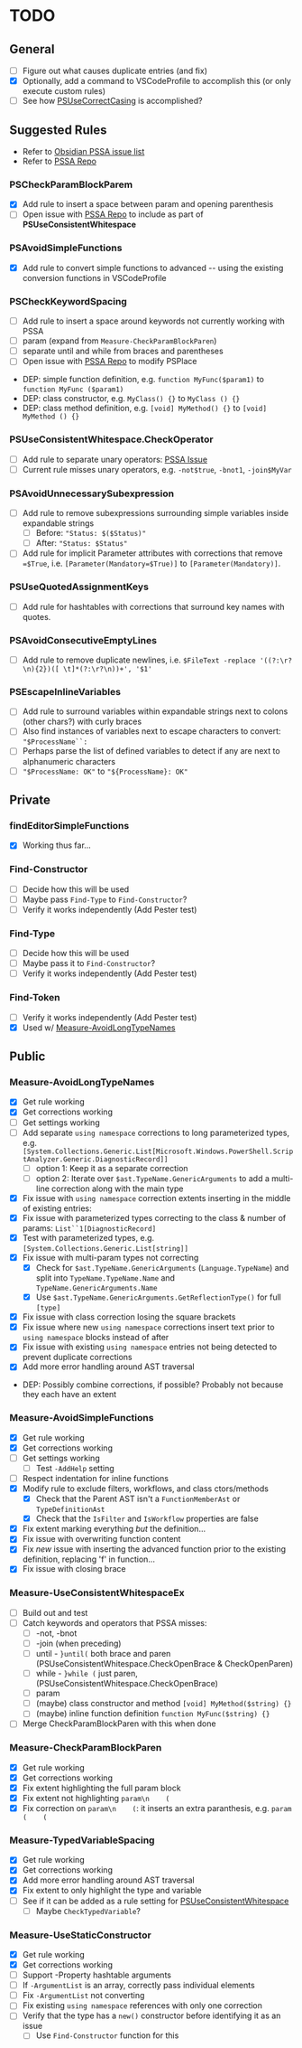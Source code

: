 # TODO

## General
- [ ] Figure out what causes duplicate entries (and fix)
- [x] Optionally, add a command to VSCodeProfile to accomplish this (or only execute custom rules)
- [ ] See how [PSUseCorrectCasing](https://github.com/PowerShell/PSScriptAnalyzer/blob/main/Rules/UseCorrectCasing.cs) is accomplished?

## Suggested Rules
- Refer to [Obsidian PSSA issue list](obsidian://open?vault=Obsidian&file=Development%2FGithub%20Issues%2FPSScriptAnalyzer%20Issue)
- Refer to [PSSA Repo][PSSARepo]

### PSCheckParamBlockParem
- [x] Add rule to insert a space between param and opening parenthesis
- [ ] Open issue with [PSSA Repo][PSSAIssues] to include as part of **PSUseConsistentWhitespace**

### PSAvoidSimpleFunctions
- [x] Add rule to convert simple functions to advanced -- using the existing conversion functions in VSCodeProfile

### PSCheckKeywordSpacing
- [ ] Add rule to insert a space around keywords not currently working with PSSA
- [ ] param (expand from `Measure-CheckParamBlockParen`)
- [ ] separate until and while from braces and parentheses
- [ ] Open issue with [PSSA Repo][PSSAIssues] to modify PSPlace
- DEP: simple function definition, e.g. `function MyFunc($param1)` to `function MyFunc ($param1)`
- DEP: class constructor, e.g. `MyClass() {}` to `MyClass () {}`
- DEP: class method definition, e.g. `[void] MyMethod() {}` to `[void] MyMethod () {}`

### PSUseConsistentWhitespace.CheckOperator
- [ ] Add rule to separate unary operators: [PSSA Issue](https://github.com/PowerShell/PSScriptAnalyzer/issues/2095)
- [ ] Current rule misses unary operators, e.g. `-not$true`, `-bnot1`, `-join$MyVar`

### PSAvoidUnnecessarySubexpression
- [ ] Add rule to remove subexpressions surrounding simple variables inside expandable strings
  - [ ] Before: `"Status: $($Status)"`
  - [ ] After: `"Status: $Status"`
- [ ] Add rule for implicit Parameter attributes with corrections that remove `=$True`, i.e. `[Parameter(Mandatory=$True)]` to `[Parameter(Mandatory)]`.

### PSUseQuotedAssignmentKeys
- [ ] Add rule for hashtables with corrections that surround key names with quotes.

### PSAvoidConsecutiveEmptyLines
- [ ] Add rule to remove duplicate newlines, i.e. `$FileText -replace '((?:\r?\n){2})([ \t]*(?:\r?\n))+', '$1'`

### PSEscapeInlineVariables
- [ ] Add rule to surround variables within expandable strings next to colons (other chars?) with curly braces
- [ ] Also find instances of variables next to escape characters to convert: `"$ProcessName``:`
- [ ] Perhaps parse the list of defined variables to detect if any are next to alphanumeric characters
- [ ] `"$ProcessName: OK"` to `"${ProcessName}: OK"`

## Private

### findEditorSimpleFunctions
- [x] Working thus far...

### Find-Constructor
- [ ] Decide how this will be used
- [ ] Maybe pass `Find-Type` to `Find-Constructor`?
- [ ] Verify it works independently (Add Pester test)

### Find-Type
- [ ] Decide how this will be used
- [ ] Maybe pass it to `Find-Constructor`?
- [ ] Verify it works independently (Add Pester test)

### Find-Token
- [ ] Verify it works independently (Add Pester test)
- [x] Used w/ [Measure-AvoidLongTypeNames](#measure-avoidlongtypenames)

## Public

### Measure-AvoidLongTypeNames
- [x] Get rule working
- [x] Get corrections working
- [ ] Get settings working
- [ ] Add separate `using namespace` corrections to long parameterized types, e.g. `[System.Collections.Generic.List[Microsoft.Windows.PowerShell.ScriptAnalyzer.Generic.DiagnosticRecord]]`
  - [ ] option 1: Keep it as a separate correction
  - [ ] option 2: Iterate over `$ast.TypeName.GenericArguments` to add a multi-line correction along with the main type
- [x] Fix issue with `using namespace` correction extents inserting in the middle of existing entries:
- [x] Fix issue with parameterized types correcting to the class & number of params: `List``1[DiagnosticRecord]`
- [x] Test with parameterized types, e.g. `[System.Collections.Generic.List[string]]`
- [x] Fix issue with multi-param types not correcting
  - [x] Check for `$ast.TypeName.GenericArguments` (`Language.TypeName`) and split into `TypeName.TypeName.Name` and `TypeName.GenericArguments.Name`
  - [x] Use `$ast.TypeName.GenericArguments.GetReflectionType()` for full `[type]`
- [x] Fix issue with class correction losing the square brackets
- [x] Fix issue where new `using namespace` corrections insert text prior to `using namespace` blocks instead of after
- [x] Fix issue with existing `using namespace` entries not being detected to prevent duplicate corrections
- [x] Add more error handling around AST traversal
- DEP: Possibly combine corrections, if possible? Probably not because they each have an extent

### Measure-AvoidSimpleFunctions
- [x] Get rule working
- [x] Get corrections working
- [ ] Get settings working
  - [ ] Test `-AddHelp` setting
- [ ] Respect indentation for inline functions
- [x] Modify rule to exclude filters, workflows, and class ctors/methods
  - [x] Check that the Parent AST isn't a `FunctionMemberAst` or `TypeDefinitionAst`
  - [x] Check that the `IsFilter` and `IsWorkflow` properties are false
- [x] Fix extent marking everything *but* the definition...
- [x] Fix issue with overwriting function content
- [x] Fix *new* issue with inserting the advanced function prior to the existing definition, replacing 'f' in function...
- [x] Fix issue with closing brace

### Measure-UseConsistentWhitespaceEx
- [ ] Build out and test
- [ ] Catch keywords and operators that PSSA misses:
  - [ ] -not, -bnot
  - [ ] -join (when preceding)
  - [ ] until - `}until(` both brace and paren (PSUseConsistentWhitespace.CheckOpenBrace & CheckOpenParen)
  - [ ] while - `}while (` just paren, (PSUseConsistentWhitespace.CheckOpenBrace)
  - [ ] param
  - [ ] (maybe) class constructor and method `[void] MyMethod($string) {}`
  - [ ] (maybe) inline function definition `function MyFunc($string) {}`
- [ ] Merge CheckParamBlockParen with this when done

### Measure-CheckParamBlockParen
- [x] Get rule working
- [x] Get corrections working
- [x] Fix extent highlighting the full param block
- [x] Fix extent not highlighting `param\n    (`
- [x] Fix correction on `param\n    (`: it inserts an extra paranthesis, e.g. `param (    (`

### Measure-TypedVariableSpacing
- [x] Get rule working
- [x] Get corrections working
- [x] Add more error handling around AST traversal
- [x] Fix extent to only highlight the type and variable
- [ ] See if it can be added as a rule setting for [PSUseConsistentWhitespace](https://github.com/PowerShell/PSScriptAnalyzer/blob/main/Rules/UseConsistentWhitespace.cs)
  - [ ] Maybe `CheckTypedVariable`?

### Measure-UseStaticConstructor
- [x] Get rule working
- [x] Get corrections working
- [ ] Support -Property hashtable arguments
- [ ] If `-ArgumentList` is an array, correctly pass individual elements
- [ ] Fix `-ArgumentList` not converting
- [ ] Fix existing `using namespace` references with only one correction
- [ ] Verify that the type has a `new()` constructor before identifying it as an issue
  - [ ] Use `Find-Constructor` function for this

<!-- References -->
[PSSARepo]: https://github.com/PowerShell/PSScriptAnalyzer
[PSSAIssues]: https://github.com/PowerShell/PSScriptAnalyzer/issues
